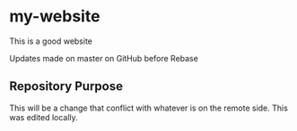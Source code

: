 # my-website

This is a good website

Updates made on master on GitHub before Rebase

## Repository Purpose

This will be a change that conflict with 
whatever is on the remote side. This was 
edited locally.